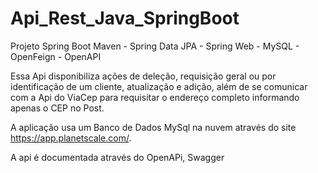 # Api_Rest_Java_SpringBoot
Projeto Spring Boot Maven - Spring Data JPA - Spring Web - MySQL - OpenFeign - OpenAPI

Essa Api disponibiliza ações de deleção, requisição geral ou por identificação de um cliente, atualização e adição,
além de se comunicar com a Api do ViaCep para requisitar o endereço completo informando apenas o CEP no Post.

A aplicação usa um Banco de Dados MySql na nuvem através do site https://app.planetscale.com/.

A api é documentada através do OpenAPi, Swagger
